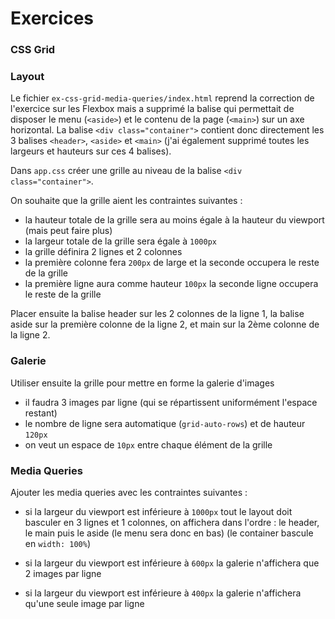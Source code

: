 # Exercices

### CSS Grid

### Layout

Le fichier `ex-css-grid-media-queries/index.html` reprend la correction de l'exercice sur les Flexbox mais a supprimé la balise qui permettait de disposer le menu (`<aside>`) et le contenu de la page (`<main>`) sur un axe horizontal. La balise `<div class="container">` contient donc directement les 3 balises `<header>`, `<aside>` et `<main>` (j'ai également supprimé toutes les largeurs et hauteurs sur ces 4 balises).

Dans `app.css` créer une grille au niveau de la balise `<div class="container">`.

On souhaite que la grille aient les contraintes suivantes :

- la hauteur totale de la grille sera au moins égale à la hauteur du viewport (mais peut faire plus)
- la largeur totale de la grille sera égale à `1000px`
- la grille définira 2 lignes et 2 colonnes
- la première colonne fera `200px` de large et la seconde occupera le reste de la grille
- la première ligne aura comme hauteur `100px` la seconde ligne occupera le reste de la grille

Placer ensuite la balise header sur les 2 colonnes de la ligne 1, la balise aside sur la première colonne de la ligne 2, et main sur la 2ème colonne de la ligne 2.

### Galerie

Utiliser ensuite la grille pour mettre en forme la galerie d'images

- il faudra 3 images par ligne (qui se répartissent uniformément l'espace restant)
- le nombre de ligne sera automatique (`grid-auto-rows`) et de hauteur `120px`
- on veut un espace de `10px` entre chaque élément de la grille

### Media Queries

Ajouter les media queries avec les contraintes suivantes :

- si la largeur du viewport est inférieure à `1000px` tout le layout doit basculer en 3 lignes et 1 colonnes, on affichera dans l'ordre : le header, le main puis le aside (le menu sera donc en bas) (le container bascule en `width: 100%`)

- si la largeur du viewport est inférieure à `600px` la galerie n'affichera que 2 images par ligne

- si la largeur du viewport est inférieure à `400px` la galerie n'affichera qu'une seule image par ligne
